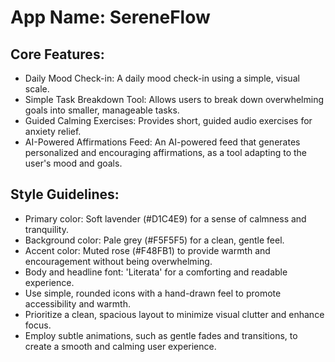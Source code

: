 # **App Name**: SereneFlow

## Core Features:

- Daily Mood Check-in: A daily mood check-in using a simple, visual scale.
- Simple Task Breakdown Tool: Allows users to break down overwhelming goals into smaller, manageable tasks.
- Guided Calming Exercises: Provides short, guided audio exercises for anxiety relief.
- AI-Powered Affirmations Feed: An AI-powered feed that generates personalized and encouraging affirmations, as a tool adapting to the user's mood and goals.

## Style Guidelines:

- Primary color: Soft lavender (#D1C4E9) for a sense of calmness and tranquility.
- Background color: Pale grey (#F5F5F5) for a clean, gentle feel.
- Accent color: Muted rose (#F48FB1) to provide warmth and encouragement without being overwhelming.
- Body and headline font: 'Literata' for a comforting and readable experience.
- Use simple, rounded icons with a hand-drawn feel to promote accessibility and warmth.
- Prioritize a clean, spacious layout to minimize visual clutter and enhance focus.
- Employ subtle animations, such as gentle fades and transitions, to create a smooth and calming user experience.